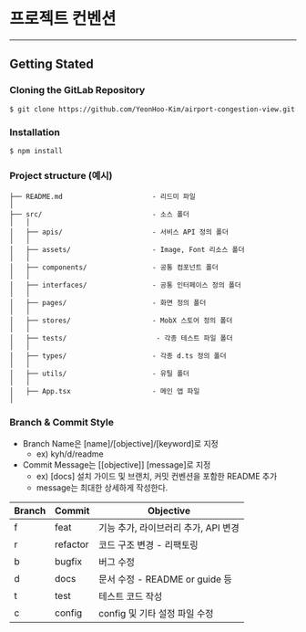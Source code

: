 # 프로젝트 컨벤션

---

## Getting Stated

### Cloning the GitLab Repository

```
$ git clone https://github.com/YeonHoo-Kim/airport-congestion-view.git

```

### Installation

```
$ npm install

```

### Project structure (예시)

```
├── README.md                      - 리드미 파일
│
├── src/                           - 소스 폴더
│   │
│   ├── apis/                      - 서비스 API 정의 폴더
│   │
│   ├── assets/                    - Image, Font 리소스 폴더
│   │
│   ├── components/                - 공통 컴포넌트 폴더
│   │
│   ├── interfaces/                - 공통 인터페이스 정의 폴더
│   │
│   ├── pages/                     - 화면 정의 폴더
│   │
│   ├── stores/                    - MobX 스토어 정의 폴더
│   │
│   ├── tests/                      - 각종 테스트 파일 폴더
│   │
│   ├── types/                     - 각종 d.ts 정의 폴더
│   │
│   ├── utils/                     - 유틸 폴더
│   │
│   ├── App.tsx                    - 메인 앱 파일
│

```

### Branch & Commit Style

- Branch Name은 [name]/[objective]/[keyword]로 지정
    - ex) kyh/d/readme
- Commit Message는 [[objective]] [message]로 지정
    - ex) [docs] 설치 가이드 및 브랜치, 커밋 컨벤션을 포함한 README 추가
    - message는 최대한 상세하게 작성한다.

| Branch | Commit | Objective |
| --- | --- | --- |
| f | feat | 기능 추가, 라이브러리 추가, API 변경 |
| r | refactor | 코드 구조 변경 - 리팩토링 |
| b | bugfix | 버그 수정 |
| d | docs | 문서 수정 - README or guide 등 |
| t | test | 테스트 코드 작성 |
| c | config | config 및 기타 설정 파일 수정 |